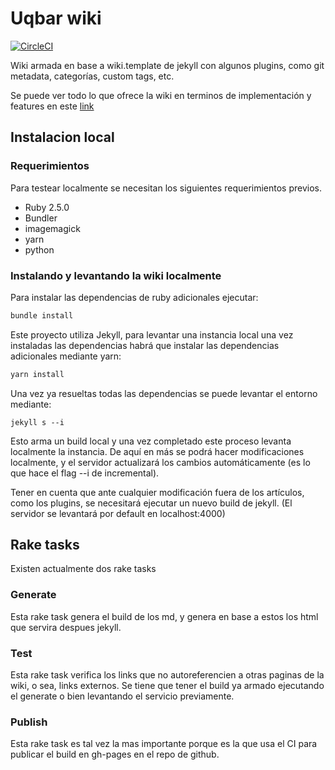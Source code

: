 # Uqbar wiki

[![CircleCI](https://circleci.com/gh/uqbar-project/wiki.svg?style=svg)](https://circleci.com/gh/uqbar-project/wiki)

Wiki armada en base a wiki.template de jekyll con algunos plugins, como git metadata, categorías, custom tags, etc.

Se puede ver todo lo que ofrece la wiki en terminos de implementación y features en este [link](https://uqbar-project.github.io/wiki/wiki/articles/como-empezar.html)


## Instalacion local

### Requerimientos

Para testear localmente se necesitan los siguientes requerimientos previos.

- Ruby 2.5.0
- Bundler
- imagemagick
- yarn
- python

### Instalando y levantando la wiki localmente

Para instalar las dependencias de ruby adicionales ejecutar:

```bash
bundle install
```

Este proyecto utiliza Jekyll, para levantar una instancia local una vez instaladas las dependencias habrá que instalar las dependencias adicionales mediante yarn:

```bash
yarn install
```

Una vez ya resueltas todas las dependencias se puede levantar el entorno mediante:

```
jekyll s --i
```
    
Esto arma un build local y una vez completado este proceso levanta localmente la instancia. De aquí en más se podrá hacer modificaciones localmente, y el servidor actualizará los cambios automáticamente (es lo que hace el flag --i de incremental).

Tener en cuenta que ante cualquier modificación fuera de los artículos, como los plugins, se necesitará ejecutar un nuevo build de jekyll. (El servidor se levantará por default en localhost:4000)

## Rake tasks

Existen actualmente dos rake tasks 

### Generate

Esta rake task genera el build de los md, y genera en base a estos los html que servira despues jekyll.

### Test

Esta rake task verifica los links que no autoreferencien a otras paginas de la wiki, o sea, links externos. Se tiene que tener el build ya armado ejecutando el generate o bien levantando el servicio previamente.

### Publish

Esta rake task es tal vez la mas importante porque es la que usa el CI para publicar el build en gh-pages en el repo de github.

